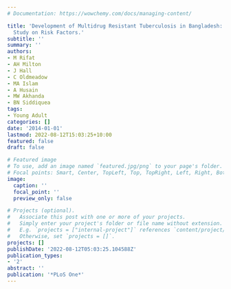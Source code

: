 ```yaml
---
# Documentation: https://wowchemy.com/docs/managing-content/

title: 'Development of Multidrug Resistant Tuberculosis in Bangladesh: A Case-Control
  Study on Risk Factors.'
subtitle: ''
summary: ''
authors:
- M Rifat
- AH Milton
- J Hall
- C Oldmeadow
- MA Islam
- A Husain
- MW Akhanda
- BN Siddiquea
tags:
- Young Adult
categories: []
date: '2014-01-01'
lastmod: 2022-08-12T15:03:25+10:00
featured: false
draft: false

# Featured image
# To use, add an image named `featured.jpg/png` to your page's folder.
# Focal points: Smart, Center, TopLeft, Top, TopRight, Left, Right, BottomLeft, Bottom, BottomRight.
image:
  caption: ''
  focal_point: ''
  preview_only: false

# Projects (optional).
#   Associate this post with one or more of your projects.
#   Simply enter your project's folder or file name without extension.
#   E.g. `projects = ["internal-project"]` references `content/project/deep-learning/index.md`.
#   Otherwise, set `projects = []`.
projects: []
publishDate: '2022-08-12T05:03:25.104588Z'
publication_types:
- '2'
abstract: ''
publication: '*PLoS One*'
---
```

